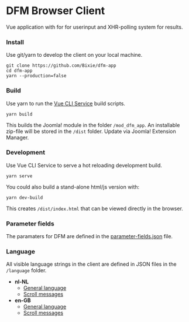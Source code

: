 # DFM Browser Client

Vue application with for for userinput and XHR-polling system for results.

### Install

Use git/yarn to develop the client on your local machine.

```
git clone https://github.com/Bixie/dfm-app
cd dfm-app
yarn --production=false
```

### Build

Use yarn to run the [Vue CLI Service](https://cli.vuejs.org/guide/cli-service.html) build scripts.

```
yarn build
```

This builds the Joomla! module in the folder `/mod_dfm_app`. An installable zip-file will be stored in the `/dist` folder. Update via Joomla! Extension Manager.

### Development

Use Vue CLI Service to serve a hot reloading development build.

```
yarn serve
```

You could also build a stand-alone html/js version with:

```
yarn dev-build
```

This creates `/dist/index.html` that can be viewed directly in the browser.

### Parameter fields

The paramaters for DFM are defined in the [parameter-fields.json](https://github.com/Bixie/dfm-app/blob/master/data/parameter-fields.json) file.

### Language

All visible language strings in the client are defined in JSON files in the `/language` folder.

 - **nl-NL**
   - [General language](https://github.com/Bixie/dfm-app/blob/master/language/nl-NL/strings.json)
   - [Scroll messages](https://github.com/Bixie/dfm-app/blob/master/language/nl-NL/scroll-messages.json)
- **en-GB**
   - [General language](https://github.com/Bixie/dfm-app/blob/master/language/en-GB/strings.json)
   - [Scroll messages](https://github.com/Bixie/dfm-app/blob/master/language/en-GB/scroll-messages.json)